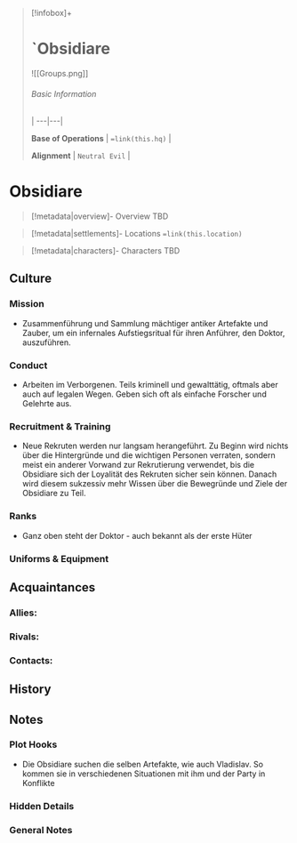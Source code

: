 
> [!infobox]+
> # `Obsidiare
> 
> ![[Groups.png]]
> ###### Basic Information
>  |
> ---|---|
> 
> **Base of Operations** | `=link(this.hq)` |
> 
> **Alignment** | `Neutral Evil` |
> 

# **Obsidiare**
> [!metadata|overview]- Overview
TBD

> [!metadata|settlements]- Locations
> `=link(this.location)`

> [!metadata|characters]- Characters
> TBD


## Culture
### Mission
- Zusammenführung und Sammlung mächtiger antiker Artefakte und Zauber, um ein infernales Aufstiegsritual für ihren Anführer, den Doktor, auszuführen.

### Conduct
- Arbeiten im Verborgenen. Teils kriminell und gewalttätig, oftmals aber auch auf legalen Wegen. Geben sich oft als einfache Forscher und Gelehrte aus.

### Recruitment & Training
- Neue Rekruten werden nur langsam herangeführt. Zu Beginn wird nichts über die Hintergründe und die wichtigen Personen verraten, sondern meist ein anderer Vorwand zur Rekrutierung verwendet, bis die Obsidiare sich der Loyalität des Rekruten sicher sein können. Danach wird diesem sukzessiv mehr Wissen über die Bewegründe und Ziele der Obsidiare zu Teil.

### Ranks
- Ganz oben steht der Doktor - auch bekannt als der erste Hüter

### Uniforms & Equipment


## Acquaintances
### Allies:


### Rivals:


### Contacts:


## History


## Notes
### Plot Hooks
- Die Obsidiare suchen die selben Artefakte, wie auch Vladislav. So kommen sie in verschiedenen Situationen mit ihm und der Party in Konflikte

### Hidden Details


### General Notes


